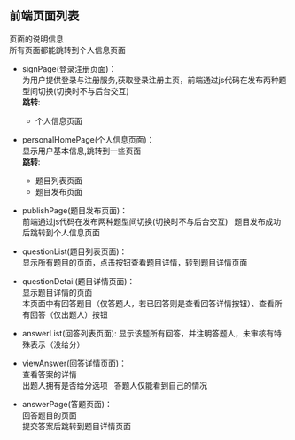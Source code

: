 ## 前端页面列表
页面的说明信息  
所有页面都能跳转到个人信息页面
 
+ signPage(登录注册页面)：  
为用户提供登录与注册服务,获取登录注册主页，前端通过js代码在发布两种题型间切换(切换时不与后台交互)  
**跳转**:  
  + 个人信息页面


+ personalHomePage(个人信息页面)：  
显示用户基本信息,跳转到一些页面  
**跳转**:
  + 题目列表页面
  + 题目发布页面


+ publishPage(题目发布页面)：  
前端通过js代码在发布两种题型间切换(切换时不与后台交互)  
题目发布成功后跳转到个人信息页面


+ questionList(题目列表页面)：    
显示所有题目的页面，点击按钮查看题目详情，转到题目详情页面


+ questionDetail(题目详情页面)：  
显示题目详情的页面  
本页面中有回答题目（仅答题人，若已回答则是查看回答详情按钮）、查看所有回答（仅出题人）按钮

+ answerList(回答列表页面):
显示该题所有回答，并注明答题人，未审核有特殊表示（没给分）


+ viewAnswer(回答详情页面)：  
查看答案的详情  
出题人拥有是否给分选项  
答题人仅能看到自己的情况


+ answerPage(答题页面)：  
回答题目的页面  
提交答案后跳转到题目详情页面
